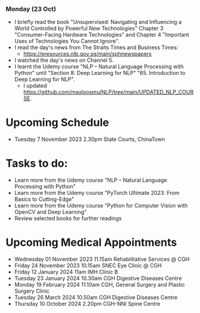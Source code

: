 ### Monday (23 Oct)
- I briefly read the book "Unsupervised: Navigating and Influencing a World Controlled by Powerful New Technologies" Chapter 3 "Consumer-Facing
Hardware Technologies" and Chapter 4 "Important Uses of Technologies You
Cannot Ignore".
- I read the day's news from The Straits Times and Business Times:
    - https://eresources.nlb.gov.sg/main/sphnewspapers
- I watched the day's news on Channel 5.
- I learnt the Udemy course "NLP – Natural Language Processing with Python" until "Section 8: Deep Learning for NLP" "65. Introduction to Deep Learning for NLP".
    - I updated https://github.com/maxloosmu/NLP/tree/main/UPDATED_NLP_COURSE.



# Upcoming Schedule
- Tuesday 7 November 2023 2.30pm State Courts, ChinaTown

# Tasks to do:
- Learn more from the Udemy course "NLP – Natural Language Processing with Python"
- Learn more from the Udemy course "PyTorch Ultimate 2023: From Basics to Cutting-Edge"
- Learn more from the Udemy course "Python for Computer Vision with OpenCV and Deep Learning"
- Review selected books for further readings

# Upcoming Medical Appointments
- Wednesday 01 November 2023 11.15am Rehabilitative Services @ CGH
- Friday 24 November 2023 10.15am SNEC Eye Clinic @ CGH
- Friday 12 January 2024 11am IMH Clinic B
- Tuesday 23 January 2024 10.30am CGH Digestive Diseases Centre
- Monday 19 February 2024 11.10am CGH, General Surgery and Plastic Surgery Clinic
- Tuesday 26 March 2024 10.50am CGH Digestive Diseases Centre
- Thursday 10 October 2024 2.20pm CGH-NNI Spine Centre
